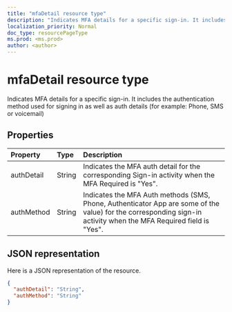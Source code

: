 ```yaml
---
title: "mfaDetail resource type"
description: "Indicates MFA details for a specific sign-in. It includes the authentication method used for signing in as well as auth details (for example: Phone, SMS or voicemail) "
localization_priority: Normal
doc_type: resourcePageType
ms.prod: <ms.prod>
author: <author>
---
```


# mfaDetail resource type
Indicates MFA details for a specific sign-in. It includes the authentication method used for signing in as well as auth details (for example: Phone, SMS or voicemail) 



## Properties
| Property	   | Type	|Description|
|:---------------|:--------|:----------|
|authDetail|String|Indicates the MFA auth detail for the corresponding Sign-in activity when the MFA Required is "Yes".|
|authMethod|String|Indicates the MFA Auth methods (SMS, Phone, Authenticator App are some of the value) for the corresponding sign-in activity when the MFA Required field is "Yes".|

## JSON representation

Here is a JSON representation of the resource.

<!-- {
  "blockType": "resource",
  "optionalProperties": [

  ],
  "@odata.type": "microsoft.graph.mfaDetail"
}-->

```json
{
  "authDetail": "String",
  "authMethod": "String"
}

```

<!-- uuid: 8fcb5dbc-d5aa-4681-8e31-b001d5168d79
2015-10-25 14:57:30 UTC -->
<!-- {
  "type": "#page.annotation",
  "description": "mfaDetail resource",
  "keywords": "",
  "section": "documentation",
  "tocPath": ""
}-->
